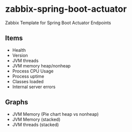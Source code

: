 # zabbix-spring-boot-actuator
Zabbix Template for Spring Boot Actuator Endpoints

## Items
 - Health
 - Version
 - JVM threads
 - JVM memory heap/nonheap
 - Process CPU Usage
 - Process uptime
 - Classes loaded
 - Internal server errors
 
 ## Graphs
 - JVM Memory (Pie chart heap vs nonheap)
 - JVM Memory (stacked)
 - JVM threads (stacked)
